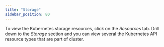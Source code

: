 ```yaml
---
title: "Storage"
sidebar_position: 80
---
```


To view the Kubernetes storage resources, click on the <i>Resources</i> tab. Drill down to the <i>Storage</i> section and you can view several the Kubernetes API resource types that are part of cluster.



